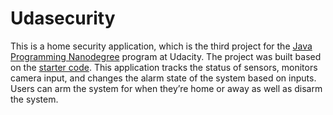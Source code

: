 # Udasecurity

This is a home security application, which is the third project for the [Java Programming Nanodegree](https://www.udacity.com/course/java-programming-nanodegree--nd079) program at Udacity. The project was built based on the [starter code](https://github.com/udacity/cd0384-java-application-deployment-projectstarter). This application tracks the status of sensors, monitors camera input, and changes the alarm state of the system based on inputs. Users can arm the system for when they’re home or away as well as disarm the system.
